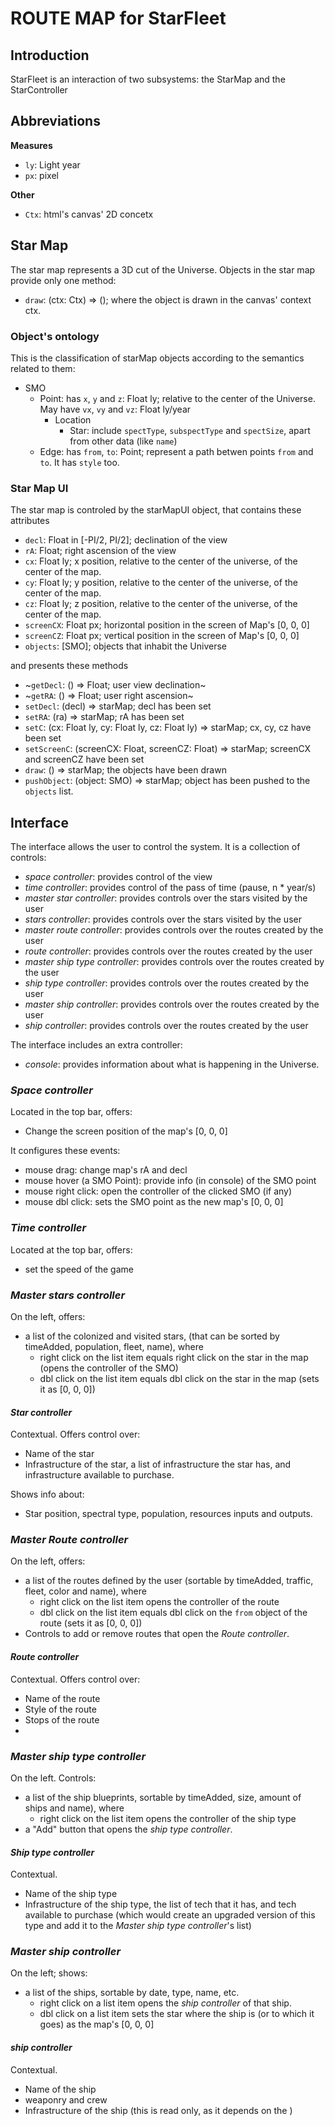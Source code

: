 # ROUTE MAP for StarFleet

## Introduction

StarFleet is an interaction of two subsystems: the StarMap and the StarController

## Abbreviations

**Measures**
* `ly`: Light year
* `px`: pixel

**Other**
* `Ctx`: html's canvas' 2D concetx

## Star Map

The star map represents a 3D cut of the Universe. Objects in the star map provide only one method:
* `draw`: (ctx: Ctx) => (); where the object is drawn in the canvas' context ctx.

### Object's ontology

This is the classification of starMap objects according to the semantics related to them:
* SMO
  * Point: has `x`, `y` and `z`: Float ly; relative to the center of the Universe. May have `vx`, `vy` and `vz`: Float ly/year
    * Location
  	  * Star: include `spectType`, `subspectType` and `spectSize`, apart from other data (like `name`)
  * Edge: has `from`, `to`: Point; represent a path betwen points `from` and `to`. It has `style` too.

### Star Map UI

The star map is controled by the starMapUI object, that contains these attributes
* `decl`: Float in [-PI/2, PI/2]; declination of the view
* `rA`: Float; right ascension of the view
* `cx`: Float ly; x position, relative to the center of the universe, of the center of the map.
* `cy`: Float ly; y position, relative to the center of the universe, of the center of the map.
* `cz`: Float ly; z position, relative to the center of the universe, of the center of the map.
* `screenCX`: Float px; horizontal position in the screen of Map's [0, 0, 0]
* `screenCZ`: Float px; vertical position in the screen of Map's [0, 0, 0]
* `objects`: [SMO]; objects that inhabit the Universe

and presents these methods
* ~`getDecl`: () => Float; user view declination~
* ~`getRA`: () => Float; user right ascension~
* `setDecl`: (decl) => starMap; decl has been set
* `setRA`: (ra) => starMap; rA has been set
* `setC`: (cx: Float ly, cy: Float ly, cz: Float ly) => starMap; cx, cy, cz have been set
* `setScreenC`: (screenCX: Float, screenCZ: Float) => starMap; screenCX and screenCZ have been set
* `draw`: () => starMap; the objects have been drawn
* `pushObject`: (object: SMO) => starMap; object has been pushed to the `objects` list.

## Interface

The interface allows the user to control the system. It is a collection of controls:
* _space controller_: provides control of the view
* _time controller_: provides control of the pass of time (pause, n * year/s)
* _master star controller_: provides controls over the stars visited by the user
* _stars controller_: provides controls over the stars visited by the user
* _master route controller_: provides controls over the routes created by the user
* _route controller_: provides controls over the routes created by the user
* _master ship type controller_: provides controls over the routes created by the user
* _ship type controller_: provides controls over the routes created by the user
* _master ship controller_: provides controls over the routes created by the user
* _ship controller_: provides controls over the routes created by the user

The interface includes an extra controller:
* _console_: provides information about what is happening in the Universe.

### _Space controller_

Located in the top bar, offers:
* Change the screen position of the map's [0, 0, 0]

It configures these events:
* mouse drag: change map's rA and decl
* mouse hover (a SMO Point): provide info (in console) of the SMO point
* mouse right click: open the controller of the clicked SMO (if any)
* mouse dbl click: sets the SMO point as the new map's [0, 0, 0]

### _Time controller_

Located at the top bar, offers:
* set the speed of the game

### _Master stars controller_

On the left, offers:
* a list of the colonized and visited stars, (that can be sorted by timeAdded, population, fleet, name), where
  * right click on the list item equals right click on the star in the map (opens the controller of the SMO)
  * dbl click on the list item equals dbl click on the star in the map (sets it as [0, 0, 0])

#### _Star controller_

Contextual. Offers control over:
* Name of the star
* Infrastructure of the star, a list of infrastructure the star has, and infrastructure available to purchase.

Shows info about:
* Star position, spectral type, population, resources inputs and outputs.

### _Master Route controller_

On the left, offers:
* a list of the routes defined by the user (sortable by timeAdded, traffic, fleet, color and name), where
  * right click on the list item opens the controller of the route
  * dbl click on the list item equals dbl click on the `from` object of the route (sets it as [0, 0, 0])
* Controls to add or remove routes that open the _Route controller_.

#### _Route controller_

Contextual. Offers control over:
* Name of the route
* Style of the route
* Stops of the route 
*

### _Master ship type controller_

On the left. Controls:
* a list of the ship blueprints, sortable by timeAdded, size, amount of ships and name), where
  * right click on the list item opens the controller of the ship type
* a "Add" button that opens the _ship type controller_.

#### _Ship type controller_

Contextual.
* Name of the ship type
* Infrastructure of the ship type, the list of tech that it has, and tech available to purchase (which would create an upgraded version of this type and add it to the _Master ship type controller_'s list)

### _Master ship controller_

On the left; shows:
* a list of the ships, sortable by date, type, name, etc.
  * right click on a list item opens the _ship controller_ of that ship.
  * dbl click on a list item sets the star where the ship is (or to which it goes) as the map's [0, 0, 0]

#### _ship controller_

Contextual.
* Name of the ship
* weaponry and crew
* Infrastructure of the ship (this is read only, as it depends on the )
